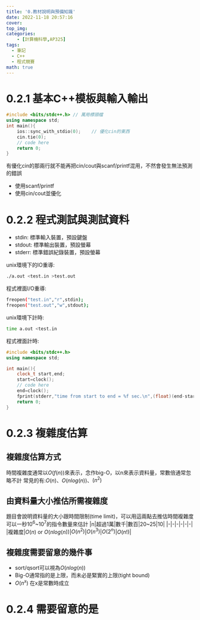 ```yaml
---
title: '0.教材說明與預備知識'
date: 2022-11-18 20:57:16
cover:
top_img:
categories:
    - [計算機科學,AP325]
tags:
  - 筆記
  - C++
  - 程式競賽
math: true
---
```

# 0.2.1 基本C++模板與輸入輸出
```cpp
#include <bits/stdc++.h> // 萬用標頭檔
using namespace std;
int main(){
    ios::sync_with_stdio(0);    // 優化cin的東西
    cin.tie(0);
    // code here
    return 0;
}
```
有優化cin的那兩行就不能再把cin/cout與scanf/printf混用，不然會發生無法預測的錯誤
- 使用scanf/printf
- 使用cin/cout並優化

# 0.2.2 程式測試與測試資料
- stdin: 標準輸入裝置，預設鍵盤
- stdout: 標準輸出裝置，預設螢幕
- stderr: 標準錯誤紀錄裝置，預設螢幕

unix環境下的IO重導:
```bash command:("[root@localhost] $":1)
./a.out <test.in >test.out
```
程式裡面I/O重導:
```bash command:("[root@localhost] $":1-2)
freopen("test.in","r",stdin);
freopen("test.out","w",stdout);
```

unix環境下計時:
```bash command:("[root@localhost] $":1)
time a.out <test.in
```

程式裡面計時:
```cpp
#include <bits/stdc++.h>
using namespace std;

int main(){
    clock_t start,end;
    start=clock();
    // code here
    end=clock();
    fprint(stderr,"time from start to end = %f sec.\n",(float)(end-start)/CLOCKS_PER_SEC);
    return 0;
}
```

# 0.2.3 複雜度估算
## 複雜度估算方式
時間複雜度通常以$O(f(n))$來表示，念作big-O，以n來表示資料量，常數倍通常忽略不計
常見的有:$O(n)$、$O(nlog(n))$、$(n^2)$

## 由資料量大小推估所需複雜度
題目會說明資料量的大小跟時間限制(time limit)，可以用這兩點去推估時間複雜度
可以一秒$10^6$~$10^7$的指令數量來估計
|n|超過1萬|數千|數百|20~25|10|
|-|-|-|-|-|-|
|複雜度|$O(n)$ or $O(nlog(n))$|$O(n^2)$|$O(n^3)$|$O(2^n)$|$O(n!)$|

## 複雜度需要留意的幾件事
- sort/qsort可以視為$O(nlog(n))$
- Big-O通常指的是上限，而未必是緊實的上限(tight bound)
- $O(n^x)$ 在x是常數時成立

# 0.2.4 需要留意的是
